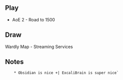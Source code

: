 ## Play
* AoE 2 - Road to 1500
## Draw
Wardly Map - Streaming Services

## Notes
		* Obsidian is nice +| ExcaliBrain is super nice`